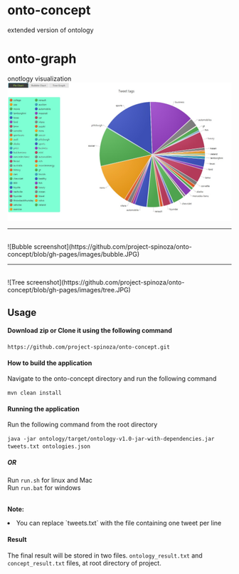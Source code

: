 # onto-concept
extended version of ontology


# onto-graph
onotlogy visualization
<br>
![Pie screenshot](https://github.com/project-spinoza/onto-concept/blob/gh-pages/images/pie.jpg)
<br>
<hr>
<br>
![Bubble screenshot](https://github.com/project-spinoza/onto-concept/blob/gh-pages/images/bubble.JPG)
<br>
<hr>
<br>
![Tree screenshot](https://github.com/project-spinoza/onto-concept/blob/gh-pages/images/tree.JPG)


## Usage

#### Download zip or Clone it using the following command

`https://github.com/project-spinoza/onto-concept.git`
#### How to build the application

Navigate to the onto-concept directory and run the following command

`mvn clean install`
#### Running the application

Run the following command from the root directory

`java -jar ontology/target/ontology-v1.0-jar-with-dependencies.jar tweets.txt ontologies.json` <br>
##### OR 
Run `run.sh` for linux and Mac<br>
Run `run.bat` for windows <br><br>

<b>Note:</b>
<li>You can replace `tweets.txt` with the file containing one tweet per line</li>

#### Result
The final result will be stored in two files. `ontology_result.txt` and `concept_result.txt` files, at root directory of project.
